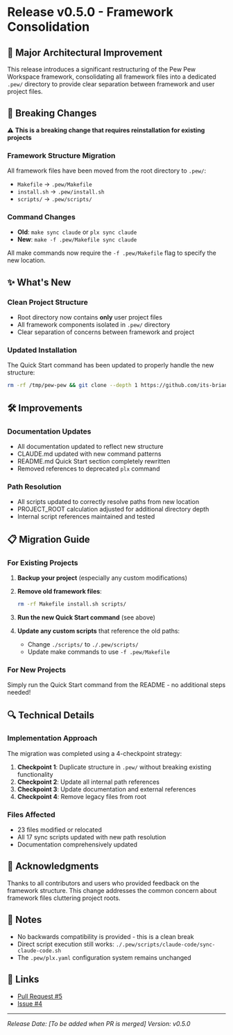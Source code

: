 # Release v0.5.0 - Framework Consolidation

## 🎉 Major Architectural Improvement

This release introduces a significant restructuring of the Pew Pew Workspace framework, consolidating all framework files into a dedicated `.pew/` directory to provide clear separation between framework and user project files.

## 🔄 Breaking Changes

⚠️ **This is a breaking change that requires reinstallation for existing projects**

### Framework Structure Migration
All framework files have been moved from the root directory to `.pew/`:
- `Makefile` → `.pew/Makefile`
- `install.sh` → `.pew/install.sh`
- `scripts/` → `.pew/scripts/`

### Command Changes
- **Old**: `make sync claude` or `plx sync claude`
- **New**: `make -f .pew/Makefile sync claude`

All make commands now require the `-f .pew/Makefile` flag to specify the new location.

## ✨ What's New

### Clean Project Structure
- Root directory now contains **only** user project files
- All framework components isolated in `.pew/` directory
- Clear separation of concerns between framework and project

### Updated Installation
The Quick Start command has been updated to properly handle the new structure:
```bash
rm -rf /tmp/pew-pew && git clone --depth 1 https://github.com/its-brianwithai/pew-pew-workspace.git /tmp/pew-pew && cd "$(pwd)" && mkdir -p .pew && for dir in agents prompts templates workflows instructions modes blocks output-formats personas scripts Makefile install.sh; do if [ -f "/tmp/pew-pew/.pew/$dir" ]; then cp "/tmp/pew-pew/.pew/$dir" ".pew/$dir"; elif [ -d "/tmp/pew-pew/.pew/$dir" ]; then mkdir -p ".pew/$dir" && cp -r "/tmp/pew-pew/.pew/$dir"/* ".pew/$dir"/ 2>/dev/null || true; fi; done && cp /tmp/pew-pew/.pew/plx.yaml .pew/plx.yaml && ./.pew/scripts/claude-code/sync-claude-code.sh && rm -rf /tmp/pew-pew
```

## 🛠️ Improvements

### Documentation Updates
- All documentation updated to reflect new structure
- CLAUDE.md updated with new command patterns
- README.md Quick Start section completely rewritten
- Removed references to deprecated `plx` command

### Path Resolution
- All scripts updated to correctly resolve paths from new location
- PROJECT_ROOT calculation adjusted for additional directory depth
- Internal script references maintained and tested

## 📋 Migration Guide

### For Existing Projects

1. **Backup your project** (especially any custom modifications)

2. **Remove old framework files**:
   ```bash
   rm -rf Makefile install.sh scripts/
   ```

3. **Run the new Quick Start command** (see above)

4. **Update any custom scripts** that reference the old paths:
   - Change `./scripts/` to `./.pew/scripts/`
   - Update make commands to use `-f .pew/Makefile`

### For New Projects

Simply run the Quick Start command from the README - no additional steps needed!

## 🔍 Technical Details

### Implementation Approach
The migration was completed using a 4-checkpoint strategy:
1. **Checkpoint 1**: Duplicate structure in `.pew/` without breaking existing functionality
2. **Checkpoint 2**: Update all internal path references
3. **Checkpoint 3**: Update documentation and external references
4. **Checkpoint 4**: Remove legacy files from root

### Files Affected
- 23 files modified or relocated
- All 17 sync scripts updated with new path resolution
- Documentation comprehensively updated

## 🙏 Acknowledgments

Thanks to all contributors and users who provided feedback on the framework structure. This change addresses the common concern about framework files cluttering project roots.

## 📝 Notes

- No backwards compatibility is provided - this is a clean break
- Direct script execution still works: `./.pew/scripts/claude-code/sync-claude-code.sh`
- The `.pew/plx.yaml` configuration system remains unchanged

## 🔗 Links

- [Pull Request #5](https://github.com/its-brianwithai/pew-pew-workspace/pull/5)
- [Issue #4](https://github.com/its-brianwithai/pew-pew-workspace/issues/4)

---

*Release Date: [To be added when PR is merged]*
*Version: v0.5.0*